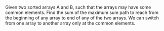 Given two sorted arrays A and B, such that the arrays may have some common elements. Find the sum of the maximum sum path to reach from the beginning of any array to end of any of the two arrays. We can switch from one array to another array only at the common elements.